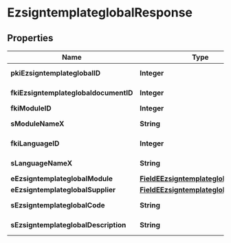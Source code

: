 

# EzsigntemplateglobalResponse

## Properties

Name | Type | Description | Notes
------------ | ------------- | ------------- | -------------
**pkiEzsigntemplateglobalID** | **Integer** | The unique ID of the Ezsigntemplateglobal | 
**fkiEzsigntemplateglobaldocumentID** | **Integer** | The unique ID of the Ezsigntemplateglobaldocument | 
**fkiModuleID** | **Integer** | The unique ID of the Module | 
**sModuleNameX** | **String** | The Name of the Module in the language of the requester |  [optional]
**fkiLanguageID** | **Integer** | The unique ID of the Language.  Valid values:  |Value|Description| |-|-| |1|French| |2|English| | 
**sLanguageNameX** | **String** | The Name of the Language in the language of the requester | 
**eEzsigntemplateglobalModule** | [**FieldEEzsigntemplateglobalModule**](FieldEEzsigntemplateglobalModule.md) |  | 
**eEzsigntemplateglobalSupplier** | [**FieldEEzsigntemplateglobalSupplier**](FieldEEzsigntemplateglobalSupplier.md) |  | 
**sEzsigntemplateglobalCode** | **String** | The Code of the Ezsigntemplateglobal | 
**sEzsigntemplateglobalDescription** | **String** | The description of the Ezsigntemplate | 




